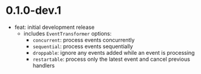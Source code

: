 # 0.1.0-dev.1

- feat: initial development release
  - includes `EventTransformer` options:
    - `concurrent`: process events concurrently
    - `sequential`: process events sequentially
    - `droppable`: ignore any events added while an event is processing
    - `restartable`: process only the latest event and cancel previous handlers
